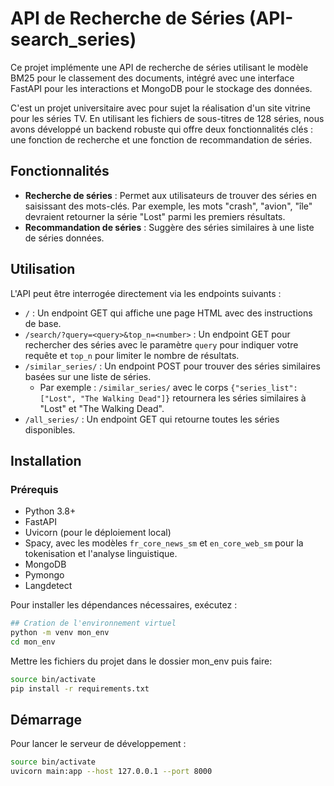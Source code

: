 # API de Recherche de Séries (API-search_series)

Ce projet implémente une API de recherche de séries utilisant le modèle BM25 pour le classement des documents, intégré avec une interface FastAPI pour les interactions et MongoDB pour le stockage des données.

C'est un projet universitaire avec pour sujet la réalisation d'un site vitrine pour les séries TV. En utilisant les fichiers de sous-titres de 128 séries, nous avons développé un backend robuste qui offre deux fonctionnalités clés : une fonction de recherche et une fonction de recommandation de séries.


## Fonctionnalités

- **Recherche de séries** : Permet aux utilisateurs de trouver des séries en saisissant des mots-clés. Par exemple, les mots "crash", "avion", "île" devraient retourner la série "Lost" parmi les premiers résultats.
- **Recommandation de séries** : Suggère des séries similaires à une liste de séries données.

## Utilisation
L'API peut être interrogée directement via les endpoints suivants :

- ```/``` : Un endpoint GET qui affiche une page HTML avec des instructions de base.
- ```/search/?query=<query>&top_n=<number>``` : Un endpoint GET pour rechercher des séries avec le paramètre `query` pour indiquer votre requête et `top_n` pour limiter le nombre de résultats.
- ```/similar_series/``` : Un endpoint POST pour trouver des séries similaires basées sur une liste de séries. 
  - Par exemple : `/similar_series/` avec le corps ```{"series_list": ["Lost", "The Walking Dead"]}``` retournera les séries similaires à "Lost" et "The Walking Dead".
- ```/all_series/``` : Un endpoint GET qui retourne toutes les séries disponibles.


## Installation
### Prérequis

- Python 3.8+
- FastAPI
- Uvicorn (pour le déploiement local)
- Spacy, avec les modèles `fr_core_news_sm` et `en_core_web_sm` pour la tokenisation et l'analyse linguistique.
- MongoDB
- Pymongo
- Langdetect

Pour installer les dépendances nécessaires, exécutez :

```bash
## Cration de l'environnement virtuel
python -m venv mon_env
cd mon_env
```
Mettre les fichiers du projet dans le dossier mon_env puis faire:
```bash
source bin/activate
pip install -r requirements.txt
```

## Démarrage
Pour lancer le serveur de développement :

```bash
source bin/activate
uvicorn main:app --host 127.0.0.1 --port 8000 
```
